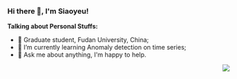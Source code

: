 ### Hi there 👋, I'm Siaoyeu!

<!--
**vvvu/vvvu** is a ✨ _special_ ✨ repository because its `README.md` (this file) appears on your GitHub profile.

Here are some ideas to get you started:

- 🔭 I’m currently working on ...
- 🌱 I’m currently learning ...
- 👯 I’m looking to collaborate on ...
- 🤔 I’m looking for help with ...
- 💬 Ask me about ...
- 📫 How to reach me: ...
- 😄 Pronouns: ...
- ⚡ Fun fact: ...
-->

**Talking about Personal Stuffs:**

- 🔭 Graduate student, Fudan University, China;
- 🌱 I’m currently learning Anomaly detection on time series;
- 💬 Ask me about anything, I'm happy to help.

<img align='right' src="https://github-readme-stats.vercel.app/api?username=vvvu&hide_border=true&show_icons=true&theme=buefy">
